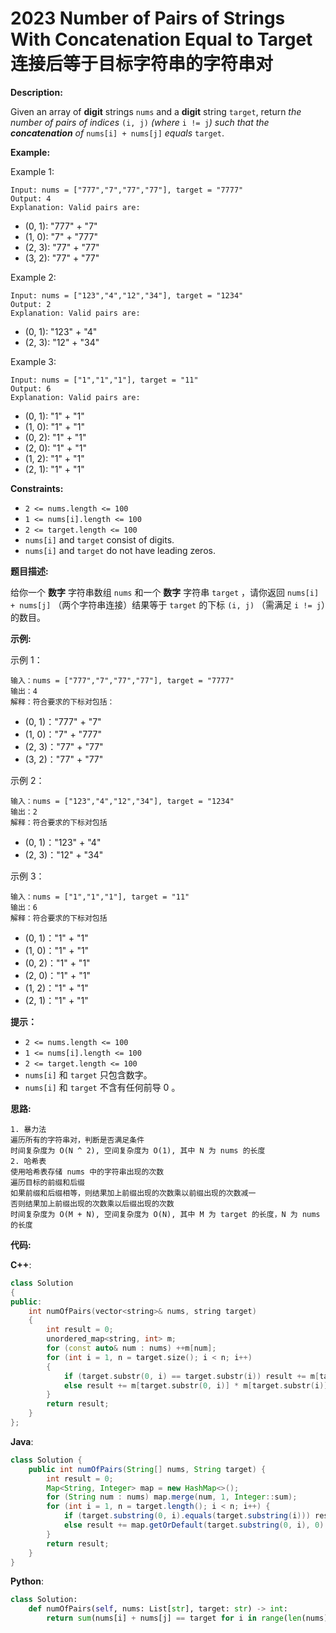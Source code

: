 # 2023 Number of Pairs of Strings With Concatenation Equal to Target 连接后等于目标字符串的字符串对

__Description:__

Given an array of __digit__ strings `nums` and a __digit__ string `target`, return _the number of pairs of indices_ `(i, j)` _(where_ `i != j`_) such that the __concatenation__ of_ `nums[i] + nums[j]` _equals_ `target`.

__Example:__

Example 1:

```text
Input: nums = ["777","7","77","77"], target = "7777"
Output: 4
Explanation: Valid pairs are:
```

- (0, 1): "777" + "7"
- (1, 0): "7" + "777"
- (2, 3): "77" + "77"
- (3, 2): "77" + "77"

Example 2:

```text
Input: nums = ["123","4","12","34"], target = "1234"
Output: 2
Explanation: Valid pairs are:
```

- (0, 1): "123" + "4"
- (2, 3): "12" + "34"

Example 3:

```text
Input: nums = ["1","1","1"], target = "11"
Output: 6
Explanation: Valid pairs are:
```

- (0, 1): "1" + "1"
- (1, 0): "1" + "1"
- (0, 2): "1" + "1"
- (2, 0): "1" + "1"
- (1, 2): "1" + "1"
- (2, 1): "1" + "1"

__Constraints:__

- `2 <= nums.length <= 100`
- `1 <= nums[i].length <= 100`
- `2 <= target.length <= 100`
- `nums[i]` and `target` consist of digits.
- `nums[i]` and `target` do not have leading zeros.

__题目描述:__

给你一个 __数字__ 字符串数组 `nums` 和一个 __数字__ 字符串 `target` ，请你返回 `nums[i] + nums[j]` （两个字符串连接）结果等于 `target` 的下标 `(i, j)` （需满足 `i != j`）的数目。

__示例:__

示例 1：

```text
输入：nums = ["777","7","77","77"], target = "7777"
输出：4
解释：符合要求的下标对包括：
```

- (0, 1)："777" + "7"
- (1, 0)："7" + "777"
- (2, 3)："77" + "77"
- (3, 2)："77" + "77"

示例 2：

```text
输入：nums = ["123","4","12","34"], target = "1234"
输出：2
解释：符合要求的下标对包括
```

- (0, 1)："123" + "4"
- (2, 3)："12" + "34"

示例 3：

```text
输入：nums = ["1","1","1"], target = "11"
输出：6
解释：符合要求的下标对包括
```

- (0, 1)："1" + "1"
- (1, 0)："1" + "1"
- (0, 2)："1" + "1"
- (2, 0)："1" + "1"
- (1, 2)："1" + "1"
- (2, 1)："1" + "1"

__提示：__

- `2 <= nums.length <= 100`
- `1 <= nums[i].length <= 100`
- `2 <= target.length <= 100`
- `nums[i]` 和 `target` 只包含数字。
- `nums[i]` 和 `target` 不含有任何前导 0 。

__思路:__

```text
1. 暴力法
遍历所有的字符串对，判断是否满足条件
时间复杂度为 O(N ^ 2), 空间复杂度为 O(1), 其中 N 为 nums 的长度
2. 哈希表
使用哈希表存储 nums 中的字符串出现的次数
遍历目标的前缀和后缀
如果前缀和后缀相等，则结果加上前缀出现的次数乘以前缀出现的次数减一
否则结果加上前缀出现的次数乘以后缀出现的次数
时间复杂度为 O(M + N), 空间复杂度为 O(N), 其中 M 为 target 的长度，N 为 nums 的长度
```

__代码:__

__C++__:

```C++
class Solution 
{
public:
    int numOfPairs(vector<string>& nums, string target) 
    {
        int result = 0;
        unordered_map<string, int> m;
        for (const auto& num : nums) ++m[num];
        for (int i = 1, n = target.size(); i < n; i++) 
        {
            if (target.substr(0, i) == target.substr(i)) result += m[target.substr(i)] * (m[target.substr(i)] - 1);
            else result += m[target.substr(0, i)] * m[target.substr(i)];
        }
        return result;
    }
};
```

__Java__:

```Java
class Solution {
    public int numOfPairs(String[] nums, String target) {
        int result = 0;
        Map<String, Integer> map = new HashMap<>();
        for (String num : nums) map.merge(num, 1, Integer::sum);
        for (int i = 1, n = target.length(); i < n; i++) {
            if (target.substring(0, i).equals(target.substring(i))) result += map.getOrDefault(target.substring(i), 0) * (map.getOrDefault(target.substring(i), 0) - 1);
            else result += map.getOrDefault(target.substring(0, i), 0) * map.getOrDefault(target.substring(i), 0);
        }
        return result;
    }
}
```

__Python__:

```Python
class Solution:
    def numOfPairs(self, nums: List[str], target: str) -> int:
        return sum(nums[i] + nums[j] == target for i in range(len(nums)) for j in range(len(nums)) if i != j)
```
